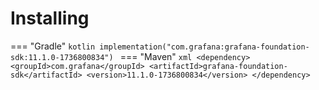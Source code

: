 # Installing

=== "Gradle"
    ```kotlin
    implementation("com.grafana:grafana-foundation-sdk:11.1.0-1736800834")
    ```
=== "Maven"
    ```xml
    <dependency>
        <groupId>com.grafana</groupId>
        <artifactId>grafana-foundation-sdk</artifactId>
        <version>11.1.0-1736800834</version>
    </dependency>
    ```
